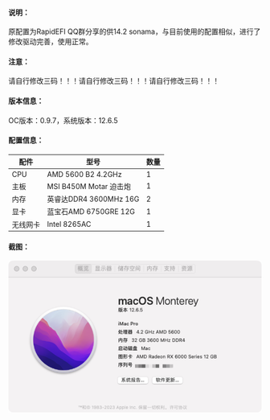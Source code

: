 #### 说明：

原配置为RapidEFI QQ群分享的供14.2 sonama，与目前使用的配置相似，进行了修改驱动完善，使用正常。

#### 注意：

请自行修改三码！！！请自行修改三码！！！请自行修改三码！！！

#### 版本信息：

OC版本：0.9.7，系统版本：12.6.5


#### 配置信息：

| 配件     | 型号                   | 数量 |
| -------- | ---------------------- | ---- |
| CPU      | AMD 5600 B2 4.2GHz     | 1    |
| 主板     | MSI B450M Motar 迫击炮 | 1    |
| 内存     | 英睿达DDR4 3600MHz 16G         | 2    |
| 显卡     | 蓝宝石AMD 6750GRE 12G  | 1    |
| 无线网卡 | Intel 8265AC           | 1    |

#### 截图：

![Monterey](https://github.com/chenghaitao/MSI_B450M_EFI/blob/main/Monterey.png?raw=true)


